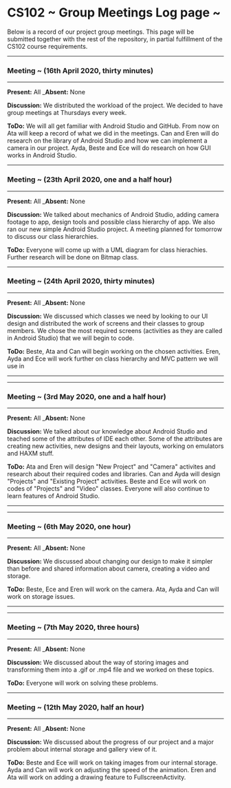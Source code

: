 # CS102 ~ Group Meetings Log page ~

Below is a record of our project group meetings. This page will be submitted together with the rest of the repository, in partial fulfillment of the CS102 course requirements.

****
### Meeting ~ (16th April 2020, thirty minutes)
****
**Present:** All  _**Absent:** None

**Discussion:** 
We distributed the workload of the project. We decided to have group meetings at Thursdays every week.

**ToDo:** 
We will all get familiar with Android Studio and GitHub.
From now on Ata will keep a record of what we did in the meetings.
Can and Eren will do research on the library of Android Studio and how we can implement a camera in our project.
Ayda, Beste and Ece will do research on how GUI works in Android Studio.

****
### Meeting ~ (23th April 2020, one and a half hour)
****
**Present:** All  _**Absent:** None

**Discussion:** 
We talked about mechanics of Android Studio, adding camera footage to app, design tools and possible class hierarchy of app.
We also ran our new simple Android Studio project.
A meeting planned for tomorrow to discuss our class hierarchies.

**ToDo:**
Everyone will come up with a UML diagram for class hierachies.
Further research will be done on Bitmap class.

****
### Meeting ~ (24th April 2020, thirty minutes)
****
**Present:** All  _**Absent:** None

**Discussion:** 
We discussed which classes we need by looking to our UI design and distributed the work of screens and their classes to group members.
We chose the most required screens (activities as they are called in Android Studio) that we will begin to code.

**ToDo:** 
Beste, Ata and Can will begin working on the chosen activities.
Eren, Ayda and Ece will work further on class hierarchy and MVC pattern we will use in
****

****
### Meeting ~ (3rd May 2020, one and a half hour)
****
**Present:** All  _**Absent:** None

**Discussion:** 
We talked about our knowledge about Android Studio and teached some of the attributes of IDE each other. Some of the attributes are creating new activities, new designs and their layouts, working on emulators and HAXM stuff.


**ToDo:**
Ata and Eren will design "New Project" and "Camera" activites and research about their required codes and libraries.
Can and Ayda will design "Projects" and "Existing Project" activities.
Beste and Ece will work on codes of "Projects" and "Video" classes.
Everyone will also continue to learn features of Android Studio.

****

****
### Meeting ~ (6th May 2020, one hour)
****
**Present:** All  _**Absent:** None

**Discussion:** 
We discussed about changing our design to make it simpler than before and shared information about camera, creating a video and storage.


**ToDo:** 
Beste, Ece and Eren will work on the camera. 
Ata, Ayda and Can will work on storage issues.

****

****
### Meeting ~ (7th May 2020, three hours)
****
**Present:** All  _**Absent:** None

**Discussion:** 
We discussed about the way of storing images and transforming them into a .gif or .mp4 file and we worked on these topics.


**ToDo:** 
Everyone will work on solving these problems.

****
### Meeting ~ (12th May 2020, half an hour)
****
**Present:** All  _**Absent:** None

**Discussion:** 
We discussed about the progress of our project and a major problem about internal storage and gallery view of it.


**ToDo:** 
Beste and Ece will work on taking images from our internal storage. Ayda and Can will work on adjusting the speed of the animation.
Eren and Ata will work on adding a drawing feature to FullscreenActivity.




